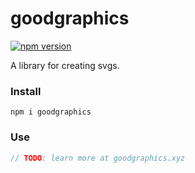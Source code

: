# goodgraphics

[![npm version](https://badge.fury.io/js/goodgraphics.svg)](https://badge.fury.io/js/goodgraphics)

A library for creating svgs.

### Install

```
npm i goodgraphics
```

### Use

```js
// TODO: learn more at goodgraphics.xyz
```
